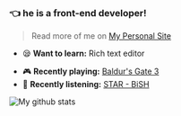 ### 👈 he is a front-end developer!

> Read more of me on [My Personal Site](https://mongkii.com/)

- 😪 **Want to learn:** Rich text editor
>
- 🎮 **Recently playing:** [Baldur's Gate 3](https://store.steampowered.com/app/1086940)
- 🙉 **Recently listening:** [STAR - BiSH](https://open.spotify.com/album/102ej3hatsKnfnnUN3bAm4)
>
![My github stats](https://github-readme-stats.vercel.app/api?username=mongkii&show_icons=true&title_color=1e8603&text_color=68b587&icon_color=b7d364)

<!--
**Mongkii/Mongkii** is a ✨ _special_ ✨ repository because its `README.md` (this file) appears on your GitHub profile.

Here are some ideas to get you started:

- 🔭 I’m currently working on ...
- 🌱 I’m currently learning ...
- 👯 I’m looking to collaborate on ...
- 🤔 I’m looking for help with ...
- 💬 Ask me about ...
- 📫 How to reach me: ...
- 😄 Pronouns: ...
- ⚡ Fun fact: ...
-->
